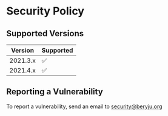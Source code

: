 # Security Policy

## Supported Versions

| Version    | Supported          |
| ---------- | ------------------ |
| 2021.3.x   | :white_check_mark: |
| 2021.4.x   | :white_check_mark: |

## Reporting a Vulnerability

To report a vulnerability, send an email to [security@beryju.org](mailto:security@beryju.org)

